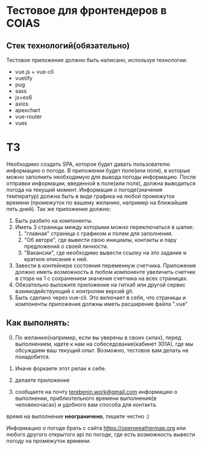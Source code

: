 # Тестовое для фронтендеров в COIAS

## Стек технологий(обязательно)
Тестовое приложение должно быть написано, используя технологии:
* vue.js + vue-cli
* vuetify
* pug
* sass
* js+es6
* axios
* apexchart
* vue-router 
* vuex

# ТЗ
Необходимо создать SPA, которое будет давать пользователю информацию о погоде. В приложении будет поле(или поля), в которые можно заполнить необходимую для вывода погоды информацию. После отправки информации, введенной в поле(или поля), должна выводиться погода на текущий момент. Информация о погоде(значения температур) должна быть в виде графика на любой промежуток времени (промежуток по вашему желанию, например на ближайшие пять дней).
Так же приложение должно:
1. Быть разбито на компоненты.
2. Иметь 3 страницы между которыми можно переключаться в шапке:
      1. "главная" страница с графиком и полем для заполнения. 
      2. "Об авторе", где вывести свою инициалы, контакты и пару предложений о своей личности. 
      3. "Вакансии", где необходимо вывести ссылку на это задание и краткое описание к ней.
3. Завести в контейнере состояния переменнуж счетчика. Приложение должно иметь возможность в любом компоненте увеличить счетчик в сторе на 1 с сохранением значения счетчика на всех страницах. 
4. Обязательно выложите приложение на гитхаб или другой сервис взаимодействующий с контролем версий git. 
5. Быть сделано через vue-cli. Это включает в себя, что страницы и компоненты приложения должны иметь расширение файла ".vue"

## Как выполнять:

0) По желанию(например, если вы уверены в своих силах), перед выполнением, идете к нам на собеседование(кабинет 301А), где мы обсуждаем ваш текущий опыт. Возможно, тестовое вам делать не понадобится.

1) Иначе форкаете этот репак к себе.
2) делаете приложение 
3) сообщаете на почту terebenin.work@gmail.com информацию о выполнении, приблизтельного времени выполнения(в человекочасах) и удобного вам способа для контакта.

время на выполнение **неограничено**, пишите честно :)


Информацию о погоде брать с сайта https://openweathermap.org или любого другого открытого api по погоде, где есть возможность вывести погоду на промежуток времени.
